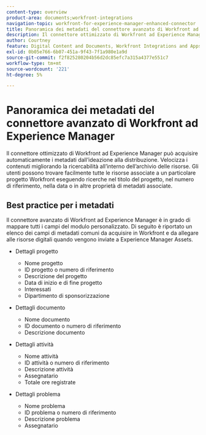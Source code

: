 ```yaml
---
content-type: overview
product-area: documents;workfront-integrations
navigation-topic: workfront-for-experience-manager-enhanced-connector
title: Panoramica dei metadati del connettore avanzato di Workfront ad Experience Manager
description: Il connettore ottimizzato di Workfront ad Experience Manager può acquisire automaticamente i metadati dall’ideazione alla distribuzione. Velocizza i contenuti migliorando la ricercabilità all’interno dell’archivio delle risorse. Gli utenti possono trovare facilmente tutte le risorse associate a un particolare progetto Workfront eseguendo ricerche nel titolo del progetto, nel numero di riferimento, nella data o in altre proprietà di metadati associate.
author: Courtney
feature: Digital Content and Documents, Workfront Integrations and Apps
exl-id: 0b05e766-6b07-451a-9f43-7f1a980e1a9d
source-git-commit: f2f825280204b56d2dc85efc7a315a4377e551c7
workflow-type: tm+mt
source-wordcount: '221'
ht-degree: 5%

---
```


# Panoramica dei metadati del connettore avanzato di Workfront ad Experience Manager

Il connettore ottimizzato di Workfront ad Experience Manager può acquisire automaticamente i metadati dall’ideazione alla distribuzione. Velocizza i contenuti migliorando la ricercabilità all’interno dell’archivio delle risorse. Gli utenti possono trovare facilmente tutte le risorse associate a un particolare progetto Workfront eseguendo ricerche nel titolo del progetto, nel numero di riferimento, nella data o in altre proprietà di metadati associate.

## Best practice per i metadati

Il connettore avanzato di Workfront ad Experience Manager è in grado di mappare tutti i campi del modulo personalizzato. Di seguito è riportato un elenco dei campi di metadati comuni da acquisire in Workfront e da allegare alle risorse digitali quando vengono inviate a Experience Manager Assets.

* Dettagli progetto

   * Nome progetto
   * ID progetto o numero di riferimento
   * Descrizione del progetto
   * Data di inizio e di fine progetto
   * Interessati
   * Dipartimento di sponsorizzazione

* Dettagli documento

   * Nome documento
   * ID documento o numero di riferimento
   * Descrizione documento

* Dettagli attività

   * Nome attività
   * ID attività o numero di riferimento
   * Descrizione attività
   * Assegnatario
   * Totale ore registrate

* Dettagli problema

   * Nome problema
   * ID problema o numero di riferimento
   * Descrizione problema
   * Assegnatario
